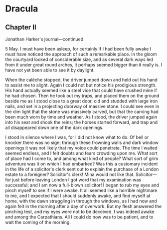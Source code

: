 # Dracula
## Chapter II

Jonathan Harker's journal—continued


5 May. I must have been asleep, for certainly if I had been fully
awake I must have noticed the approach of such a remarkable place. In
the gloom the courtyard looked of considerable size, and as several dark
ways led from it under great round arches, it perhaps seemed bigger than
it really is. I have not yet been able to see it by daylight.

When the calèche stopped, the driver jumped down and held out his hand
to assist me to alight. Again I could not but notice his prodigious
strength. His hand actually seemed like a steel vice that could have
crushed mine if he had chosen. Then he took out my traps, and placed
them on the ground beside me as I stood close to a great door, old and
studded with large iron nails, and set in a projecting doorway of
massive stone. I could see even in the dim light that the stone was
massively carved, but that the carving had been much worn by time and
weather. As I stood, the driver jumped again into his seat and shook the
reins; the horses started forward, and trap and all disappeared down one
of the dark openings.

I stood in silence where I was, for I did not know what to do. Of bell
or knocker there was no sign; through these frowning walls and dark
window openings it was not likely that my voice could penetrate. The
time I waited seemed endless, and I felt doubts and fears crowding upon
me. What sort of place had I come to, and among what kind of people?
What sort of grim adventure was it on which I had embarked? Was this a
customary incident in the life of a solicitor's clerk sent out to
explain the purchase of a London estate to a foreigner? Solicitor's
clerk! Mina would not like that. Solicitor—for just before leaving
London I got word that my examination was successful; and I am now a
full-blown solicitor! I began to rub my eyes and pinch myself to see if
I were awake. It all seemed like a horrible nightmare to me, and I
expected that I should suddenly awake, and find myself at home, with
the dawn struggling in through the windows, as I had now and again felt
in the morning after a day of overwork. But my flesh answered the
pinching test, and my eyes were not to be deceived. I was indeed awake
and among the Carpathians. All I could do now was to be patient, and to
wait the coming of the morning.